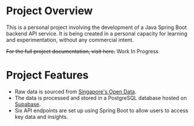 # Project Overview

This is a personal project involving the development of a Java Spring Boot backend API service. It is being created in a personal capacity for learning and experimentation, without any commercial intent.

~~For the full project documentation, visit here.~~ Work In Progress

# Project Features

- Raw data is sourced from [Singapore's Open Data](https://data.gov.sg/).
- The data is processed and stored in a PostgreSQL database hosted on [Supabase](https://supabase.com/).
- Six API endpoints are set up using Spring Boot to allow users to access key data and insights.

